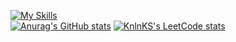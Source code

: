 [![My Skills](https://skillicons.dev/icons?i=solidity,ipfs,react,html,css,ps&perline=6)](https://skillicons.dev) </br>
<span>
[![Anurag's GitHub stats](https://github-readme-stats.vercel.app/api?username=JJOptimist)](https://github.com/anuraghazra/github-readme-stats)
[![KnlnKS's LeetCode stats](https://leetcode-stats-six.vercel.app/?username=Jovan00&theme=dark)](https://github.com/KnlnKS/leetcode-stats)
</span>
